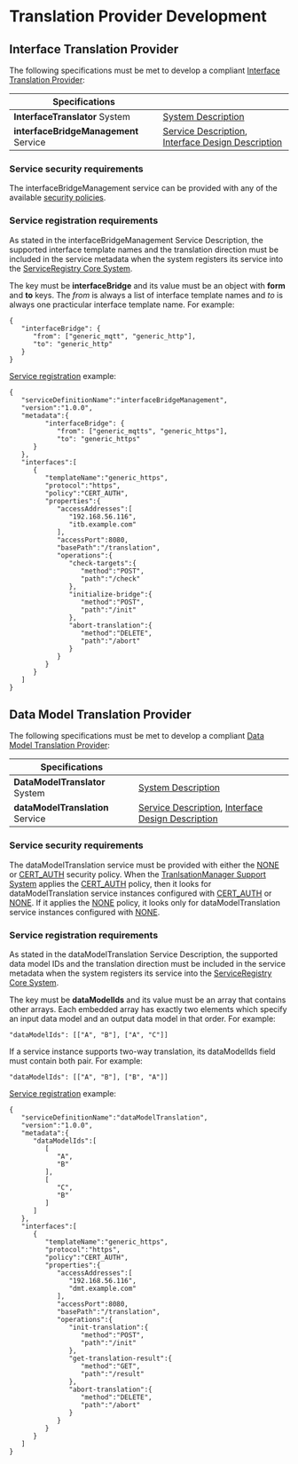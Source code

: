 # Translation Provider Development

## Interface Translation Provider

The following specifications must be met to develop a compliant [Interface Translation Provider](./translation_providers.md#interface-translation-providers):

| Specifications |     |
| -------------- | --- |
| **InterfaceTranslator** System | [System Description](../../assets/sysd/5_1_0/InterfaceTranslator_sysd.pdf) |
| **interfaceBridgeManagement** Service | [Service Description](../../assets/sd/5_1_0/interfaceBridgeManagement_sd.pdf), [Interface Design Description](../../api/add-on/interfaceBridgeManagement-generic-http.md) |

### Service security requirements

The interfaceBridgeManagement service can be provided with any of the available [security policies](../../help/service-security.md#security-policies).

### Service registration requirements

As stated in the interfaceBridgeManagement Service Description, the supported interface template names and the translation direction must be included in the service metadata when the system registers its service into the [ServiceRegistry Core System](../../core_systems/service_registry.md).

The key must be **interfaceBridge** and its value must be an object with **form** and **to** keys. The _from_ is always a list of interface template names and _to_ is always one practicular interface template name. For example:

```
{
   "interfaceBridge": {
      "from": ["generic_mqtt", "generic_http"],
      "to": "generic_http"
   }
}
```

[Service registration](../../core_systems/service_registry.md#servicediscovery) example:

```
{
   "serviceDefinitionName":"interfaceBridgeManagement",
   "version":"1.0.0",
   "metadata":{
         "interfaceBridge": {
            "from": ["generic_mqtts", "generic_https"],
            "to": "generic_https"
      }
   },
   "interfaces":[
      {
         "templateName":"generic_https",
         "protocol":"https",
         "policy":"CERT_AUTH",
         "properties":{
            "accessAddresses":[
               "192.168.56.116",
               "itb.example.com"
            ],
            "accessPort":8080,
            "basePath":"/translation",
            "operations":{
               "check-targets":{
                  "method":"POST",
                  "path":"/check"
               },
               "initialize-bridge":{
                  "method":"POST",
                  "path":"/init"
               },
               "abort-translation":{
                  "method":"DELETE",
                  "path":"/abort"
               }
            }
         }
      }
   ]
}
```

## Data Model Translation Provider

The following specifications must be met to develop a compliant [Data Model Translation Provider](./translation_providers.md#data-model-translation-providers):

| Specifications |     |
| -------------- | --- |
| **DataModelTranslator** System | [System Description](../../assets/sysd/5_1_0/DataModelTranslator_sysd.pdf) |
| **dataModelTranslation** Service | [Service Description](../../assets/sd/5_1_0/dataModelTranslation_sd.pdf), [Interface Design Description](../../api/add-on/dataModelTranslation-generic-http.md) |

### Service security requirements

The dataModelTranslation service must be provided with either the [NONE](../../help/service-security.md#none) or [CERT_AUTH](../../help/service-security.md#cert_auth) security policy. When the [TranlsationManager Support System](../../support_systems/translation_manager.md) applies the [CERT_AUTH](../../help/service-security.md#cert_auth) policy, then it looks for dataModelTranslation service instances configured with [CERT_AUTH](../../help/service-security.md#cert_auth) or [NONE](../../help/service-security.md#none). If it applies the [NONE](../../help/service-security.md#none) policy, it looks only for dataModelTranslation service instances configured with [NONE](../../help/service-security.md#none).

### Service registration requirements

As stated in the dataModelTranslation Service Description, the supported data model IDs and the translation direction must be included in the service metadata when the system registers its service into the [ServiceRegistry Core System](../../core_systems/service_registry.md).

The key must be **dataModelIds** and its value must be an array that contains other arrays. Each embedded array has exactly two elements which specify an input data model and an output data model in that order. For example:

```
"dataModelIds": [["A", "B"], ["A", "C"]]
```

If a service instance supports two-way translation, its dataModelIds field must contain both
pair. For example:

```
"dataModelIds": [["A", "B"], ["B", "A"]]
```

[Service registration](../../core_systems/service_registry.md#servicediscovery) example:

```
{
   "serviceDefinitionName":"dataModelTranslation",
   "version":"1.0.0",
   "metadata":{
      "dataModelIds":[
         [
            "A",
            "B"
         ],
         [
            "C",
            "B"
         ]
      ]
   },
   "interfaces":[
      {
         "templateName":"generic_https",
         "protocol":"https",
         "policy":"CERT_AUTH",
         "properties":{
            "accessAddresses":[
               "192.168.56.116",
               "dmt.example.com"
            ],
            "accessPort":8080,
            "basePath":"/translation",
            "operations":{
               "init-translation":{
                  "method":"POST",
                  "path":"/init"
               },
               "get-translation-result":{
                  "method":"GET",
                  "path":"/result"
               },
               "abort-translation":{
                  "method":"DELETE",
                  "path":"/abort"
               }
            }
         }
      }
   ]
}
```